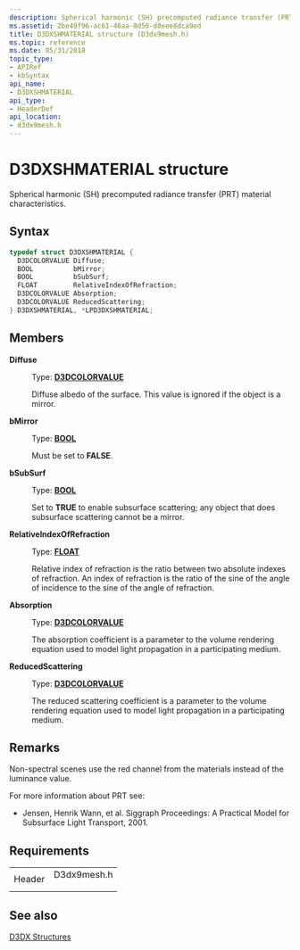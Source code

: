 ```yaml
---
description: Spherical harmonic (SH) precomputed radiance transfer (PRT) material characteristics.
ms.assetid: 2be49f96-ac61-46aa-8d56-d8eee8dca9ed
title: D3DXSHMATERIAL structure (D3dx9mesh.h)
ms.topic: reference
ms.date: 05/31/2018
topic_type: 
- APIRef
- kbSyntax
api_name: 
- D3DXSHMATERIAL
api_type: 
- HeaderDef
api_location: 
- d3dx9mesh.h
---
```


# D3DXSHMATERIAL structure

Spherical harmonic (SH) precomputed radiance transfer (PRT) material characteristics.

## Syntax


```C++
typedef struct D3DXSHMATERIAL {
  D3DCOLORVALUE Diffuse;
  BOOL          bMirror;
  BOOL          bSubSurf;
  FLOAT         RelativeIndexOfRefraction;
  D3DCOLORVALUE Absorption;
  D3DCOLORVALUE ReducedScattering;
} D3DXSHMATERIAL, *LPD3DXSHMATERIAL;
```



## Members

<dl> <dt>

**Diffuse**
</dt> <dd>

Type: **[**D3DCOLORVALUE**](d3dcolorvalue.md)**

</dd> <dd>

Diffuse albedo of the surface. This value is ignored if the object is a mirror.

</dd> <dt>

**bMirror**
</dt> <dd>

Type: **[**BOOL**](../winprog/windows-data-types.md)**

</dd> <dd>

Must be set to **FALSE**.

</dd> <dt>

**bSubSurf**
</dt> <dd>

Type: **[**BOOL**](../winprog/windows-data-types.md)**

</dd> <dd>

Set to **TRUE** to enable subsurface scattering; any object that does subsurface scattering cannot be a mirror.

</dd> <dt>

**RelativeIndexOfRefraction**
</dt> <dd>

Type: **[**FLOAT**](../winprog/windows-data-types.md)**

</dd> <dd>

Relative index of refraction is the ratio between two absolute indexes of refraction. An index of refraction is the ratio of the sine of the angle of incidence to the sine of the angle of refraction.

</dd> <dt>

**Absorption**
</dt> <dd>

Type: **[**D3DCOLORVALUE**](d3dcolorvalue.md)**

</dd> <dd>

The absorption coefficient is a parameter to the volume rendering equation used to model light propagation in a participating medium.

</dd> <dt>

**ReducedScattering**
</dt> <dd>

Type: **[**D3DCOLORVALUE**](d3dcolorvalue.md)**

</dd> <dd>

The reduced scattering coefficient is a parameter to the volume rendering equation used to model light propagation in a participating medium.

</dd> </dl>

## Remarks

Non-spectral scenes use the red channel from the materials instead of the luminance value.

For more information about PRT see:

-   Jensen, Henrik Wann, et al. Siggraph Proceedings: A Practical Model for Subsurface Light Transport, 2001.

## Requirements



|                   |                                                                                        |
|-------------------|----------------------------------------------------------------------------------------|
| Header<br/> | <dl> <dt>D3dx9mesh.h</dt> </dl> |



## See also

<dl> <dt>

[D3DX Structures](dx9-graphics-reference-d3dx-structures.md)
</dt> </dl>

 

 
